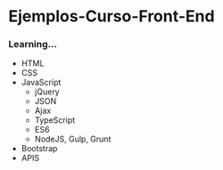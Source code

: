 # Ejemplos-Curso-Front-End
### Learning... 
* HTML
* CSS
* JavaScript
  * jQuery
  * JSON
  * Ajax
  * TypeScript
  * ES6
  * NodeJS, Gulp, Grunt
* Bootstrap
* APIS
